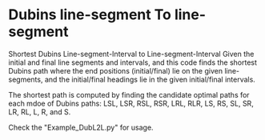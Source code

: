 # Dubins line-segment To line-segment
Shortest Dubins Line-segment-Interval to Line-segment-Interval
Given the initial and final line segments and intervals, and this code finds the shortest Dubins path where the end positions (initial/final) lie on the given line-segments, and the initial/final headings lie in the given initial/final intervals.

The shortest path is computed by finding the candidate optimal paths for each mdoe of Dubins paths: LSL, LSR, RSL, RSR, LRL, RLR, LS, RS, SL, SR, LR, RL, L, R, and S.

Check the "Example_DubL2L.py" for usage.
